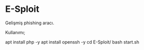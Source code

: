 # E-Sploit
Gelişmiş phishing aracı.


Kullanımı;

apt install php -y
apt install openssh -y
cd E-Sploit/
bash start.sh
